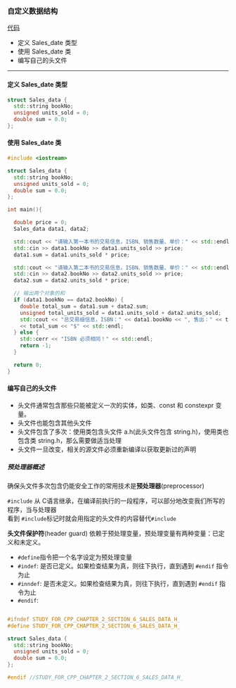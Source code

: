 ### 自定义数据结构
[代码](Codes/basic_dev_codes/study_for_cpp/cpp_primary/chapter_2/section_6/main.cpp)
- 定义 Sales_date 类型
- 使用 Sales_date 类
- 编写自己的头文件

---

#### 定义 Sales_date 类型

```c++
struct Sales_data {
  std::string bookNo;
  unsigned units_sold = 0;
  double sum = 0.0;
};
```

#### 使用 Sales_date 类

```c++
#include <iostream>

struct Sales_data {
  std::string bookNo;
  unsigned units_sold = 0;
  double sum = 0.0;
};

int main(){

  double price = 0;
  Sales_data data1, data2;

  std::cout << "请输入第一本书的交易信息，ISBN、销售数量、单价：" << std::endl;
  std::cin >> data1.bookNo >> data1.units_sold >> price;
  data1.sum = data1.units_sold * price;

  std::cout << "请输入第二本书的交易信息，ISBN、销售数量、单价：" << std::endl;
  std::cin >> data2.bookNo >> data2.units_sold >> price;
  data2.sum = data2.units_sold * price;

  // 输出两个对象的和
  if (data1.bookNo == data2.bookNo) {
    double total_sum = data1.sum + data2.sum;
    unsigned total_units_sold = data1.units_sold + data2.units_sold;
    std::cout << "总交易细信息，ISBN：" << data1.bookNo << ", 售出：" << total_units_sold << "本，共收入："
    << total_sum << "$" << std::endl;
  } else {
    std::cerr << "ISBN 必须相同！" << std::endl;
    return -1;
  }

  return 0;
}
```

#### 编写自己的头文件

- 头文件通常包含那些只能被定义一次的实体，如类、const 和 constexpr 变量。
- 头文件也能包含其他头文件
- 头文件包含了多次：使用类包含头文件 a.h(此头文件包含 string.h)，使用类也包含类 string.h，那么需要做适当处理
- 头文件一旦改变，相关的源文件必须重新编译以获取更新过的声明

##### 预处理器概述

确保头文件多次包含仍能安全工作的常用技术是**预处理器**(preprocessor)

`#include` 从 C语言继承，在编译前执行的一段程序，可以部分地改变我们所写的程序，当与处理器   
看到 `#include`标记时就会用指定的头文件的内容替代`#include`

**头文件保护符**(header guard)
依赖于预处理变量，预处理变量有两种变量：已定义和未定义。

- `#define`指令把一个名字设定为预处理变量
- `#indef`: 是否已定义。如果检查结果为真，则往下执行，直到遇到 `#endif` 指令为止
- `#inndef`: 是否未定义。如果检查结果为真，则往下执行，直到遇到 `#endif` 指令为止
- `#endif`:

```c++

#ifndef STUDY_FOR_CPP_CHAPTER_2_SECTION_6_SALES_DATA_H_
#define STUDY_FOR_CPP_CHAPTER_2_SECTION_6_SALES_DATA_H_

struct Sales_data {
  std::string bookNo;
  unsigned units_sold = 0;
  double sum = 0.0;
};

#endif //STUDY_FOR_CPP_CHAPTER_2_SECTION_6_SALES_DATA_H_

```

